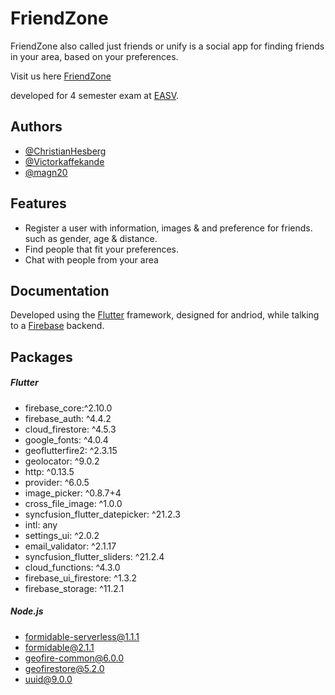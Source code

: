 
# FriendZone


FriendZone also called just friends or unify is a social app for finding friends in your area, based on your preferences.

Visit us here [FriendZone](https://unify-ef8e0.firebaseapp.com/#/)

developed for 4 semester exam at [EASV](https://www.easv.dk/en/).



## Authors

- [@ChristianHesberg](https://www.github.com/ChristianHesberg)
- [@Victorkaffekande](https://www.github.com/Victorkaffekande)
- [@magn20](https://www.github.com/magn20)


## Features

- Register a user with information, images & and preference for friends. such as gender, age & distance.
- Find people that fit your preferences.
- Chat with people from your area


## Documentation

Developed using the [Flutter](https://docs.flutter.dev/) framework, designed for andriod, while talking to a [Firebase](https://firebase.google.com/) backend.


## Packages

##### Flutter
  - firebase_core:^2.10.0
  - firebase_auth: ^4.4.2
  - cloud_firestore: ^4.5.3
  - google_fonts: ^4.0.4
  - geoflutterfire2: ^2.3.15
  - geolocator: ^9.0.2
  - http: ^0.13.5
  - provider: ^6.0.5
  - image_picker: ^0.8.7+4
  - cross_file_image: ^1.0.0
  - syncfusion_flutter_datepicker: ^21.2.3
  - intl: any
  - settings_ui: ^2.0.2
  - email_validator: ^2.1.17
  - syncfusion_flutter_sliders: ^21.2.4
  - cloud_functions: ^4.3.0
  - firebase_ui_firestore: ^1.3.2
  - firebase_storage: ^11.2.1

##### Node.js 
- formidable-serverless@1.1.1
- formidable@2.1.1
- geofire-common@6.0.0
- geofirestore@5.2.0
- uuid@9.0.0
